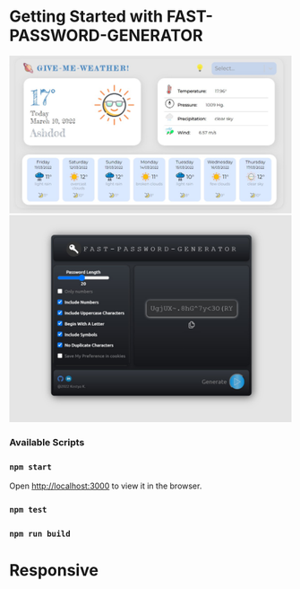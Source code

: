 # Getting Started with FAST-PASSWORD-GENERATOR <React App>
![alt text](https://github.com/kostya-ktv/GiveMeWeather/blob/main/publicImages/day.jpg?raw=true)
![alt text](https://github.com/kostya-ktv/PasswordGenerator/blob/main/password-generator/public/generator.jpg?raw=true)
### Available Scripts
### `npm start`
Open [http://localhost:3000](http://localhost:3000) to view it in the browser.
### `npm test`
### `npm run build`
# Responsive

